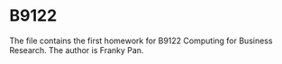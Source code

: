 # B9122
The file contains the first homework for B9122 Computing for Business Research.
The author is Franky Pan.

